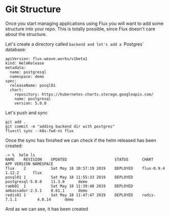 # Git Structure

Once you start managing applications using Flux you will want to add some structure into your repo. This is totally possible, since Flux doesn't care about the structure.

Let's create a directory called `backend and let's add a `Postgres` database:

```
apiVersion: flux.weave.works/v1beta1
kind: HelmRelease
metadata:
  name: postgresql
  namespace: demo
spec:
  releaseName: posql01
  chart:
    repository: https://kubernetes-charts.storage.googleapis.com/
    name: postgresql
    version: 5.0.0
```

Let's push and sync

```
git add .
git commit -m "adding backend dir with postgres"
fluxctl sync --k8s-fwd-ns flux
```


Once the sync has finished we can check if the helm released has been created:

```
-> %  helm ls
NAME   	REVISION	UPDATED                 	STATUS  	CHART           	APP VERSION	NAMESPACE
flux   	2       	Sat May 18 10:57:19 2019	DEPLOYED	flux-0.9.4      	1.12.2     	flux
posql01	1       	Sat May 18 11:55:33 2019	DEPLOYED	postgresql-5.0.0	11.3.0     	demo
ramb01 	1       	Sat May 18 11:39:48 2019	DEPLOYED	ambassador-2.5.1	0.61.1     	demo
redis01	1       	Sat May 18 11:47:47 2019	DEPLOYED	redis-7.1.1     	4.0.14     	demo
```

And as we can see, it has been created